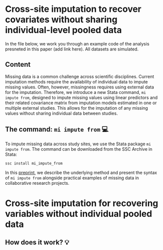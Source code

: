# Cross-site imputation to recover covariates without sharing individual-level pooled data
In the file below, we work you through an example code of the analysis presneted in this paper (add link here). All datasets are simulated.

## Content 
Missing data is a common challenge across scientific disciplines. Current imputation methods require the availability of individual data to impute missing values. Often, however, missingness requires using external data for the imputation. Therefore, we introduce a new Stata command, `mi impute from`, designed to impute missing values using linear predictors and their related covariance matrix from imputation models estimated in one or multiple external studies. This allows for the imputation of any missing values without sharing individual data between studies. 

## The command: `mi impute from` :computer:
To impute missing data across study sites, we use the Stata package `mi impute from`. The command can be downloaded from the SSC Archive in Stata:

```ruby
ssc install mi_impute_from
```

In this [preprint](https://arxiv.org/pdf/2410.02982v1), we describe the underlying method and present the syntax of `mi impute from` alongside practical examples of missing data in collaborative research projects.

# Cross-site imputation for recovering variables without individual pooled data

## How does it work? :bulb:
